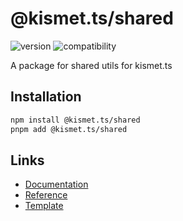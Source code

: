 # @kismet.ts/shared

![version](https://img.shields.io/badge/version-0.1.4-orange)
![compatibility](https://img.shields.io/badge/compatibility-browser/serverless-blue)

A package for shared utils for kismet.ts

## Installation

```sh
npm install @kismet.ts/shared
pnpm add @kismet.ts/shared
```

## Links

- [Documentation](https://kismet.ghostrider-05.com/shared/)
- [Reference](https://kismet.ghostrider-05.com/shared/reference/modules.html)
- [Template](https://github.com/ghostrider-05/kismet.ts-template)

